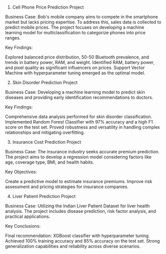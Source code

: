 1. Cell Phone Price Prediction Project

Business Case:
Bob's mobile company aims to compete in the smartphone market but lacks pricing expertise. To address this, sales data is collected to predict mobile prices. The project focuses on developing a machine learning model for multiclassification to categorize phones into price ranges.

Key Findings:

Explored balanced price distribution, 50-50 Bluetooth prevalence, and trends in battery power, RAM, and weight.
Identified RAM, battery power, and pixel quality as significant influencers on prices.
Support Vector Machine with hyperparameter tuning emerged as the optimal model.

2. Skin Disorder Prediction Project

Business Case:
Developing a machine learning model to predict skin diseases and providing early identification recommendations to doctors.

Key Findings:

Comprehensive data analysis performed for skin disorder classification.
Implemented Random Forest Classifier with 97% accuracy and a high F1 score on the test set.
Proved robustness and versatility in handling complex relationships and mitigating overfitting.

3. Insurance Cost Prediction Project

Business Case:
The insurance industry seeks accurate premium prediction. The project aims to develop a regression model considering factors like age, coverage type, BMI, and health habits.

Key Objectives:

Create a predictive model to estimate insurance premiums.
Improve risk assessment and pricing strategies for insurance companies.

4. Liver Patient Prediction Project

Business Case:
Utilizing the Indian Liver Patient Dataset for liver health analysis. The project includes disease prediction, risk factor analysis, and practical applications.

Key Conclusions:

Final recommendation: XGBoost classifier with hyperparameter tuning.
Achieved 100% training accuracy and 85% accuracy on the test set.
Strong generalization capabilities and reliability across diverse scenarios.
